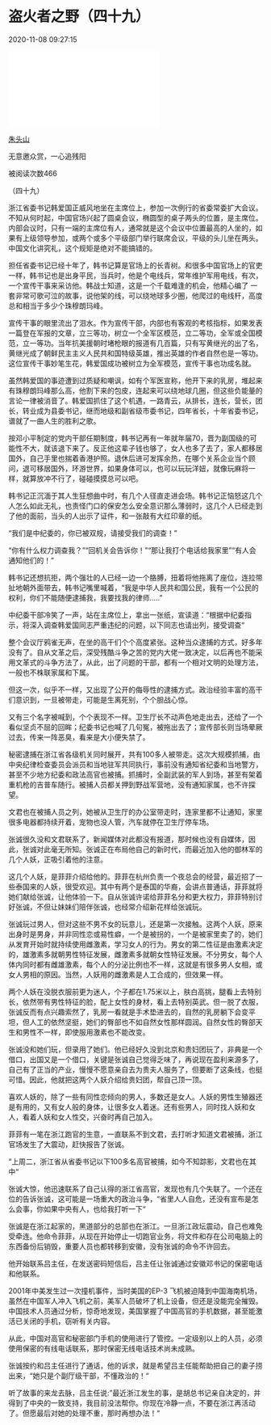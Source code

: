 # 盗火者之野（四十九）

2020-11-08 09:27:15

![朱头山](//passport.wenxuecity.com/members/script/blogAvatar.php?uid=960347)

[朱头山](//passport.wenxuecity.com/members/index.php?act=profile&cid=%E6%9C%B1%E5%A4%B4%E5%B1%B1)

无意邀众赏，一心追残阳

被阅读次数466

（四十九）

浙江省委书记韩爱国正威风地坐在主席位上，参加一次例行的省委常委扩大会议。不知从何时起，中国官场兴起了圆桌会议，椭圆型的桌子两头的位置，是主席位。内部会议时，只有一端的主席位有人，通常就是这个会议中位置最高的人坐的，如果有上级领导参加，或两个或多个平级部门举行联席会议，平级的头儿坐在两头。中国文化讲究礼，这个规矩是绝对不能搞错的。

担任省委书记已经十年了，韩书记算是官场上的长青树。和很多中国官场上的官吏一样，韩书记也是出身平民，当兵时，他是个电线兵，常年维护军用电线，有次，一个宣传干事来采访他。韩战士知道，这是一个千载难逢的机会，他精心编了 一套非常可歌可泣的故事，说他架的线，可以绕地球多少圈，他爬过的电线杆，高度总和相当于多少个珠穆朗玛峰。

宣传干事的眼里流出了泪水。作为宣传干部，内部也有客观的考核指标，如果发表一篇登在军报的文章，立三等功，树立一个全军区模范，立二等功，全军或全国模范，立一等功。当年抗美援朝时堵枪眼的报道有几百篇，只有写黄继光的出了名，黄继光成了朝鲜民主主义人民共和国特级英雄，推出英雄的作者自然也是一等功。这位宣传干事妙笔生花，韩爱国成功被树立为全军模范，宣传干事也功成名就。

虽然韩爱国的事迹遭到过质疑和嘲讽，如有个军医宣称，他开下来的乳房，堆起来有珠穆朗玛峰那么高，他割下来的包皮，连起来可以绕地球几圈，但这些负能量的言论一律被消音了。韩爱国抓住了这个机遇，一路青云，从排长，连长，营长，团长，转业成为县委书记，继而地级和副省级市委书记，四年省长，十年省委书记，谱就了一曲人生的胜利之歌。

按邓小平制定的党内干部任期制度，韩书记再有一年就年届70，晋为副国级的可能性不大，就该退下来了。反正他这辈子钱也够了，女人也多了去了，家人都移居国外，自己手里也揣着香港护照。退休后进可发挥余热，在哪个关系企业当个顾问，退可移居国外，环游世界，如果身体可以，也可以玩玩洋妞，就像玩麻将一样，就算放冲不行了，碰碰摸摸总可以吧。

韩书记正沉湎于其人生狂想曲中时，有几个人径直走进会场。韩书记正恼怒这几个人怎么如此无礼，也责怪门口的保安怎么安全意识那么薄弱时，这几个人已经走到了他的面前，当头的人出示了证件，和一张敲有大红印章的纸。

“我们是中纪委的，你已被双规，请接受我们的调查！”

“你有什么权力调查我？”“回机关会告诉你！”“那让我打个电话给我家里”“有人会通知他们的！”

韩书记还想抗拒，两个强壮的人已经一边一个胳膊，扭着将他拖离了座位，连拉带扯地朝外面带去，韩书记嘴里喊着，“我是中华人民共和国公民，我有一个公民的权利，你们不能随便逮捕我，我要找我的律师…..”

中纪委干部冷笑了一声，站在主席位上，拿出一张纸，宣读道：“根据中纪委指示，将深入调查韩爱国同志严重违纪的问题，以下同志也请出列，接受调查“

整个会议厅鸦雀无声，在坐的高干们个个高度紧张。这种当众逮捕的方式，好多年没有了。自从文革之后，深受残酷斗争之苦的党内大佬一致决定，以后再也不能采用文革式的斗争方法了，从此，出了问题的干部，都有一个相对文明的处理方法，一般也不株联家属和下属。

但这一次，似乎不一样，又出现了公开的侮辱性的逮捕方式。政治经验丰富的高干们意识到，一旦被带走，可能是生离死别，个个胆战心惊。

又有三个名字被喊到，个个表现不一样。卫生厅长不动声色地走出去，还给了一个看似坚贞不屈的回眸；纪委书记也喊了几句冤，被拖出去了；宣传部长则当场晕厥过去，传来一阵恶臭，看来是大小便失禁了。

秘密逮捕在浙江省各级机关同时展开，共有100多人被带走。这次大规模抓捕，由中央纪律检查委员会派员和当地驻军共同执行，事前没有通知省纪委和当地警方，甚至不少地方纪委和政法高官也被捕。抓捕时，全副武装的军人到场，甚至有架着重机枪的吉普车随行。被捕人员都关押到野战军营地，没有通知家属，也不许探望。

文君也在被捕人员之列，她被从卫生厅的办公室带走时，连家里都不让通知，家里很多电器都持续开着，宠物也没人管，汽车就停在卫生厅停车场。

张诚很久没和文君联系了，新闻媒体对此都没有报道，那时候也没有自媒体，因此，张诚对此毫无所知。张诚正在布局他自己的新时代，而最近加入他的御林军的几个人妖，正吸引着他的注意。

这几个人妖，是菲菲介绍给他的。菲菲在杭州负责一个夜总会的经营，最近招了一些泰国来的人妖，很受欢迎。其中有两个是泰国的华裔，会讲点普通话，菲菲就将她们献给张诚，让他体验一下。自从张诚许诺给菲菲名分和更大权力，菲菲特别讨好张诚，不但让妹妹们陪伴张诚，也经常介绍新花样给张诚玩。

张诚玩过男人，但对这些不男不女的玩意儿，还是第一次接触。这两个人妖，原来出身时是男身，并非同性恋或易性癖，一个是被拐的，一个是被家里卖了的，她们从发育开始时就持续使用雌激素，学习女人的行为。男女的第二性征是由激素决定的，雄激素多就朝男性特征发展，雌激素多就朝女性特征发展。不分男女，每个人体内同时都有雌雄激素，每个人的分泌比例也不一样，这就是有很多男人女相，或女人男相的原因。当然，人妖用的雌激素是人工合成的，但效果一样。

两个人妖在没脱衣服前更为迷人，个子都在1.75米以上，肤白高挑，腿看上去特别长，依然带有男性特征的脸，配上女性的身材，看上去特别英武。但一脱了衣服，张诚反而有点兴趣索然了，乳房一看就是手术垫进去的，自然的乳房躺下会变平坦，但人工的依然坚挺，她们的臀部也不如自然女性那样圆润。自然女性的臀部天生和男性不一样，即使服用激素也不能改变。

张诚没和她们玩，但录用了她们。他已经好久没到北京和贵妇团玩了，非典是一个借口，出国又是一个借口，关键是张诚自己觉得乏味了，再说现在盈利来源多了，自己有了正当的产业，慢慢不愿意亲自去为贵夫人服务了，但要断了这条线，也挺可惜。因此，他就把这两个人妖介绍给贵妇团，帮自己顶一顶。

喜欢人妖的，除了一些有同性恋倾向的男人，多数还是女人。人妖的男性生殖器还是有用的，又有女人般的身体，让很多女人着迷。还有些男人，同时找人妖和女人，看着人妖和女人性交，兴奋时再自己加入。

菲菲有一笔在浙江跑官的生意，一直联系不到文君，去打听才知道文君被捕，浙江官场发生了大震动，赶快报告了张诚。

“上周二，浙江省从省委书记以下100多名高官被捕，如今不知踪影，文君也在其中“

张诚大惊，他迅速联系了自己认得的浙江省高官，发现也有几个失联了。一个还在位的告诉张诚，这可能是一场重大的政治斗争，“省里人人自危，还没有宣布是怎么会事，你如果中央有人，也给我打听一下“

张诚是在浙江起家的，黑道部分的总部也在浙江。一旦浙江政坛震动，自己也难免受牵连。他命令菲菲，从现在开始停止一切跑官业务，将文件和存在公司电脑上的东西备份后销毁，重要人员也都转移到安徽，没有张诚的命令不许回去。

他开始联系吕主任，在发送密码短信后，吕主任让张诚通过安徽邓书记的保密电话和他联系。

2001年中美发生过一次撞机事件，当时美国的EP-3 飞机被迫降到中国海南机场，虽然在中国军人冲入飞机之前，美军人员破坏了机上设备，但还是没能完全摧毁。中国技术人员通过分析，惊奇地发现，美国掌握了中国高官的手机数据，甚至能激活已关闭的手机，窃听有关内容。

从此，中国对高官和秘密部门手机的使用进行了管控。一定级别以上的人员，必须使用保密的有线电话联系，那时保密无线电话技术尚未成熟。

张诚按约和吕主任进行了通话，他的诉求，就是希望吕主任能帮助把自己的妻子捞出来，“她只是个副厅级干部，不懂政治的！“

听了故事的来龙去脉，吕主任说:”最近浙江发生的事，是胡总书记亲自决定的，并得到了中央的一致支持，我目前没法帮你。你现在冷静一点，不要在浙江再活动了。但愿最后对她的处理不重，那时再想办法！“